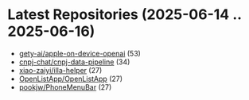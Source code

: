 # Latest Repositories (2025-06-14 .. 2025-06-16)

- [gety-ai/apple-on-device-openai](https://github.com/gety-ai/apple-on-device-openai) (53)
- [cnpj-chat/cnpj-data-pipeline](https://github.com/cnpj-chat/cnpj-data-pipeline) (34)
- [xiao-zaiyi/illa-helper](https://github.com/xiao-zaiyi/illa-helper) (27)
- [OpenListApp/OpenListApp](https://github.com/OpenListApp/OpenListApp) (27)
- [pookjw/PhoneMenuBar](https://github.com/pookjw/PhoneMenuBar) (27)
